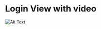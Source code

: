 # Login View with video

![Alt Text](https://github.com/jeevanvns/VideoLoginScreen/blob/master/screen/demo.gif)

